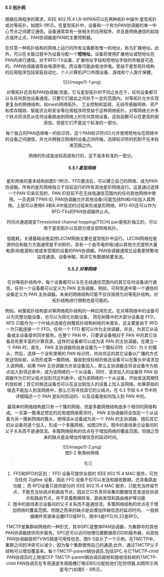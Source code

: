 #### 5.5 拓扑网

根据应用程序的需求，IEEE 802.15.4 LR-WPAN可以在两种拓扑中操作:星型拓扑或对等拓扑。如图5-1所示。在星型拓扑中，设备和一个称为PAN协调器的单一中心节点之间建立通信。设备通常具有一些相关的应用程序，并且是网络通信的起始点或终止点。PAN协调器是PAN的主要控制器。

在任意一种拓扑结构的网络上运行的所有设备都有惟一的地址，称为扩展地址。此外，可以在关联过程中为设备分配一个**短地址**。设备将使用扩展地址或短地址在PAN内进行通信。对于RFD-TX设备，扩展地址字段和短地址字段的传输是可选的。PAN协调器通常由电源供电，而设备可能由电池供电。受益于星型拓扑结构的应用程序包括家庭自动化、个人计算机\(PC\)外围设备、游戏和个人医疗保健。

<div align=center>![](/image/5-1.png)

对等拓扑还具有PAN协调器;但是，它与星型拓扑的不同之处在于，任何设备都可以与任何其他设备通信，只要它们彼此之间处于一定的范围内。对等拓扑允许实现更复杂的网络结构，如mesh网络拓扑。
工业控制和监视、无线传感器网络、资产和库存跟踪、智能农业和安全等应用程序将受益于这种网络拓扑。对等网络允许多个跃点将消息从任何设备路由到网络上的任何其他设备。这些函数可以在更高的层添加，但是它们不是这个标准的一部分。

每个独立的PAN选择唯一的标识符。这个PAN标识符(ID)允许使用短地址在网络中的设备之间通信，并允许跨独立网络的设备之间传输。选择标识符的机制不在本标准范围之内。

网络的形成是由较高层执行的，这不是本标准的一部分。


##### 5.5.1 星型网络
星形网络的基本结构如图5-1所示。FFD激活后，可以建立自己的网络，成为PAN协调器。所有的星形网络独立于目前运行的所有其他星形网络运行。这是通过选择一个PAN ID来实现的，PAN ID目前不在无线电通信范围内的任何其他网络中使用。一旦选择了PAN ID, PAN协调器允许其他设备(可能包括ffd和rfd)加入其网络。上层可以使用6.3和6.4中描述的过程来形成星形网络。RFD-RX还可以作为RFD-TXs的PAN协调器终止点。

时间点通道跳变Timeslotted channel hopping(TSCH) pan是拓扑独立的，可以用于星型拓扑以及部分或全部网格拓扑。

低能耗，关键基础设施监控LECIM网络主要在星型拓扑中运行。LECIM网络在能源供应和能力方面通常是不对称的，具有一个由市电供电(或以其他方式提供大量电源)和能源和/或成本受限的设备的PAN协调器。PAN协调器通常比设备更频繁地监视通道。设备休眠，除非它有数据帧要发送。

##### 5.5.2 对等网络
在对等拓扑结构中，每个设备都可以与在无线通信范围内的其它任何设备进行通信。任何一个设备都可以定义为 PAN 主协调器，例如，可将信道中第一个通信的设备定义为 PAN 主协调器。未来的网络结构可能不仅仅局限为对等拓扑结构，对拓扑结构进行限制也是可能的。

例如，树簇拓扑结构是对等网络拓扑结构的一种应用形式，在对等网络中的设备可以为完整功能设备，也可以为简化功能设备。 而在树簇中的大部分设备是 FFD， RFD 只能作为一个叶结点连接在树簇拓扑结构树枝的末尾处，这主要是由于 RFD 一次只能连接一个 FFD。任何一个 FFD 都可以作为主协调器，并且，为其它从设备或主设备提供同步服务。在整个 PAN 中，只要该设备相对于 PAN 中的其它设备具有更丰富的计算资源，这样的设备都可以成为该 PAN 的主协调器。在建立一个 PAN 时，首先， PAN 主协调器将自身设置为一个簇标识符（CID）为 0 的簇头，然后，选择一个没有使用的 PAN 标识符，并向邻近的其它设备以广播的方式发送信标帧，从而形成第一簇网络。接收到信标帧的候选设备可以在簇头中请求加入该网络，如果 PAN 主协调器允许该设备加入，那么主协调器会将该设备作为结点加入到邻近表中，成为该网络的一个从设备，同时，请求加入的设备将 PAN 协调器作为它的父结点加到邻近列表中，成为该网络的一个从设备，开始发送周期性的信标帧；其它的候选设备也可以在这台刚加入的设备上加入该网络。如果原始的候选不能加入到该网络中，那么它将寻找其它的父结点。在 6.3 节和 6.4 节中将详细描述一个 PAN 是如何启动的、以及设备是如何加入到 PAN 中的。

最简单的网络结构是只有一个簇的网络，但是多数网络结构由多个相邻的网络构成。一旦第一簇满足预定的应用或网络需求时， PAN 主协调器将会指定一个从设备为另一簇新网络的簇头，使得该从设备成为另一个 PAN 的主协调器，随后其它的从设备将逐个加入，形成一个多簇网络，如图2所示。图中的直线表示设备间的父子关系而不是通信流。多簇网络结构的优点在于增加网络的覆盖范围，但随之而来的缺点是会增加传输信息的延迟时间。

<div align=center>![](/image/5-2.png)

<center>图5-2 聚类树网络</center>

> 笔记
1. FFD和RFD的区别：
FFD 设备可提供全部的 IEEE 802.15.4 MAC 服务，可充当任何 ZigBee 设备，因此 FFD 设备不仅可以发送和接收数据，还具备路由功能；
而 RFD设备只提供部分的 IEEE 802.15.4 MAC 服务，只能充当终端节点，不能充当协调点和路由节点，因此它只负责将采集的数据信息发送给协调点和路由节点，并不具备数据转发、路由发现和路由维护等功能
2. 图中的直线表示设备间的父子关系而不是通信流。多簇网络结构的优点在于增加网络的覆盖范围，但随之而来的缺点是会增加传输信息的延迟时间。
一般依据硬件资源来设置FFD或RFD，图中3是FFD,10,22是RFD。

TMCTP是集群树网络的一种形式，其中SPC是整体PAN协调器，为集群中的其他PAN协调器提供同步服务。SPC还可以访问地理位置数据库(GDB)服务器，向其他PAN协调器提供TVWS频道可用性信息。图5-3显示了一个示例。在TMCTP中，集群之间的冲突可以减少，因为每个集群使用自己的通道;此外，通过TMCTP父子结构可以增加覆盖率。每个TMCTP-parent锅协调员,包括SPC,与它TMCTP-child PAN协调员的上限或CFP TMCTP-parent锅协调员超帧和接收信标帧的TMCTP-child PAN协调员在专用通道专用插槽灯塔(DBS)分配给他们在防喷器,如图所示用星号(*)如图5 - 3所示。


